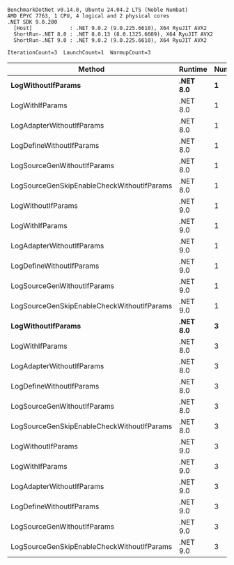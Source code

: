 ```

BenchmarkDotNet v0.14.0, Ubuntu 24.04.2 LTS (Noble Numbat)
AMD EPYC 7763, 1 CPU, 4 logical and 2 physical cores
.NET SDK 9.0.200
  [Host]            : .NET 9.0.2 (9.0.225.6610), X64 RyuJIT AVX2
  ShortRun-.NET 8.0 : .NET 8.0.13 (8.0.1325.6609), X64 RyuJIT AVX2
  ShortRun-.NET 9.0 : .NET 9.0.2 (9.0.225.6610), X64 RyuJIT AVX2

IterationCount=3  LaunchCount=1  WarmupCount=3  

```
| Method                                     | Runtime  | Number | Mean      | Error     | StdDev   | Min       | Max       | Gen0   | Allocated |
|------------------------------------------- |--------- |------- |----------:|----------:|---------:|----------:|----------:|-------:|----------:|
| **LogWithoutIfParams**                         | **.NET 8.0** | **1**      |  **62.67 ns** |  **9.913 ns** | **0.543 ns** |  **62.08 ns** |  **63.15 ns** | **0.0052** |      **88 B** |
| LogWithIfParams                            | .NET 8.0 | 1      |  61.61 ns | 14.044 ns | 0.770 ns |  60.75 ns |  62.23 ns | 0.0052 |      88 B |
| LogAdapterWithoutIfParams                  | .NET 8.0 | 1      |  59.39 ns |  5.511 ns | 0.302 ns |  59.08 ns |  59.69 ns | 0.0052 |      88 B |
| LogDefineWithoutIfParams                   | .NET 8.0 | 1      |  19.92 ns |  0.411 ns | 0.023 ns |  19.90 ns |  19.94 ns |      - |         - |
| LogSourceGenWithoutIfParams                | .NET 8.0 | 1      |  19.95 ns |  1.756 ns | 0.096 ns |  19.88 ns |  20.06 ns |      - |         - |
| LogSourceGenSkipEnableCheckWithoutIfParams | .NET 8.0 | 1      |  19.52 ns |  1.542 ns | 0.085 ns |  19.43 ns |  19.59 ns |      - |         - |
| LogWithoutIfParams                         | .NET 9.0 | 1      |  60.51 ns |  2.693 ns | 0.148 ns |  60.40 ns |  60.68 ns | 0.0052 |      88 B |
| LogWithIfParams                            | .NET 9.0 | 1      |  57.80 ns |  6.060 ns | 0.332 ns |  57.44 ns |  58.08 ns | 0.0052 |      88 B |
| LogAdapterWithoutIfParams                  | .NET 9.0 | 1      |  62.53 ns |  2.912 ns | 0.160 ns |  62.37 ns |  62.68 ns | 0.0052 |      88 B |
| LogDefineWithoutIfParams                   | .NET 9.0 | 1      |  19.97 ns |  0.365 ns | 0.020 ns |  19.95 ns |  19.98 ns |      - |         - |
| LogSourceGenWithoutIfParams                | .NET 9.0 | 1      |  20.01 ns |  0.884 ns | 0.048 ns |  19.96 ns |  20.06 ns |      - |         - |
| LogSourceGenSkipEnableCheckWithoutIfParams | .NET 9.0 | 1      |  19.30 ns |  1.260 ns | 0.069 ns |  19.24 ns |  19.37 ns |      - |         - |
| **LogWithoutIfParams**                         | **.NET 8.0** | **3**      | **179.34 ns** |  **4.203 ns** | **0.230 ns** | **179.09 ns** | **179.53 ns** | **0.0157** |     **264 B** |
| LogWithIfParams                            | .NET 8.0 | 3      | 173.64 ns | 16.319 ns | 0.894 ns | 173.00 ns | 174.66 ns | 0.0157 |     264 B |
| LogAdapterWithoutIfParams                  | .NET 8.0 | 3      | 177.37 ns |  4.493 ns | 0.246 ns | 177.12 ns | 177.61 ns | 0.0157 |     264 B |
| LogDefineWithoutIfParams                   | .NET 8.0 | 3      |  60.97 ns | 46.097 ns | 2.527 ns |  59.48 ns |  63.89 ns |      - |         - |
| LogSourceGenWithoutIfParams                | .NET 8.0 | 3      |  58.76 ns |  5.726 ns | 0.314 ns |  58.56 ns |  59.13 ns |      - |         - |
| LogSourceGenSkipEnableCheckWithoutIfParams | .NET 8.0 | 3      |  57.57 ns |  5.563 ns | 0.305 ns |  57.38 ns |  57.92 ns |      - |         - |
| LogWithoutIfParams                         | .NET 9.0 | 3      | 170.21 ns | 14.618 ns | 0.801 ns | 169.59 ns | 171.12 ns | 0.0157 |     264 B |
| LogWithIfParams                            | .NET 9.0 | 3      | 173.43 ns |  6.804 ns | 0.373 ns | 173.21 ns | 173.86 ns | 0.0157 |     264 B |
| LogAdapterWithoutIfParams                  | .NET 9.0 | 3      | 181.79 ns | 20.631 ns | 1.131 ns | 180.49 ns | 182.56 ns | 0.0157 |     264 B |
| LogDefineWithoutIfParams                   | .NET 9.0 | 3      |  59.69 ns |  5.407 ns | 0.296 ns |  59.51 ns |  60.03 ns |      - |         - |
| LogSourceGenWithoutIfParams                | .NET 9.0 | 3      |  59.53 ns | 10.696 ns | 0.586 ns |  59.18 ns |  60.21 ns |      - |         - |
| LogSourceGenSkipEnableCheckWithoutIfParams | .NET 9.0 | 3      |  57.83 ns |  2.725 ns | 0.149 ns |  57.70 ns |  57.99 ns |      - |         - |
